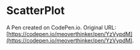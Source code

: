# ScatterPlot

A Pen created on CodePen.io. Original URL: [https://codepen.io/meoverthinker/pen/YzVypdM](https://codepen.io/meoverthinker/pen/YzVypdM).


